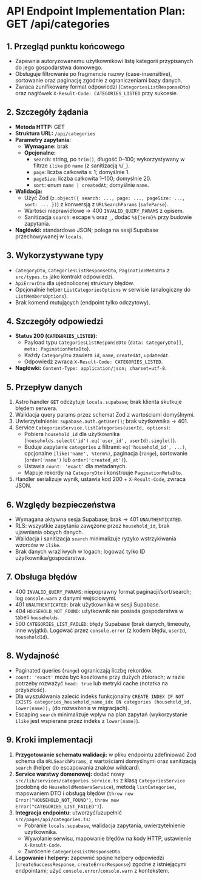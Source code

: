 # API Endpoint Implementation Plan: GET /api/categories

## 1. Przegląd punktu końcowego

- Zapewnia autoryzowanemu użytkownikowi listę kategorii przypisanych do jego gospodarstwa domowego.
- Obsługuje filtrowanie po fragmencie nazwy (case-insensitive), sortowanie oraz paginację zgodnie z ograniczeniami bazy danych.
- Zwraca zunifikowany format odpowiedzi (`CategoriesListResponseDto`) oraz nagłówek `X-Result-Code: CATEGORIES_LISTED` przy sukcesie.

## 2. Szczegóły żądania

- **Metoda HTTP:** GET
- **Struktura URL:** `/api/categories`
- **Parametry zapytania:**
  - **Wymagane:** brak
  - **Opcjonalne:**
    - `search`: string, po `trim()`, długość 0–100; wykorzystywany w filtrze `ilike` po `name` (z sanitizacją `%`/`_`).
    - `page`: liczba całkowita ≥ 1; domyślnie 1.
    - `pageSize`: liczba całkowita 1–100; domyślnie 20.
    - `sort`: enum `name | createdAt`; domyślnie `name`.
- **Walidacja:**
  - Użyć Zod (`z.object({ search: ..., page: ..., pageSize: ..., sort: ... })`) z konwersją z `URLSearchParams` (`safeParse`).
  - Wartości nieprawidłowe → 400 `INVALID_QUERY_PARAMS` z opisem.
  - Sanitizacja `search`: escape `%` oraz `_`, dodać `%${term}%` przy budowie zapytania.
- **Nagłówki:** standardowe JSON; polega na sesji Supabase przechowywanej w `locals`.

## 3. Wykorzystywane typy

- `CategoryDto`, `CategoriesListResponseDto`, `PaginationMetaDto` z `src/types.ts` jako kontrakt odpowiedzi.
- `ApiErrorDto` dla ujednoliconej struktury błędów.
- Opcjonalnie helper `ListCategoriesOptions` w serwisie (analogiczny do `ListMembersOptions`).
- Brak komend mutujących (endpoint tylko odczytowy).

## 4. Szczegóły odpowiedzi

- **Status 200 (`CATEGORIES_LISTED`):**
  - Payload typu `CategoriesListResponseDto` (`data: CategoryDto[]`, `meta: PaginationMetaDto`).
  - Każdy `CategoryDto` zawiera `id`, `name`, `createdAt`, `updatedAt`.
  - Odpowiedź zwraca `X-Result-Code: CATEGORIES_LISTED`.
- **Nagłówki:** `Content-Type: application/json; charset=utf-8`.

## 5. Przepływ danych

1. Astro handler `GET` odczytuje `locals.supabase`; brak klienta skutkuje błędem serwera.
2. Walidacja query params przez schemat Zod z wartościami domyślnymi.
3. Uwierzytelnienie: `supabase.auth.getUser()`; brak użytkownika → 401.
4. Service `CategoriesService.listCategories(userId, options)`:
   - Pobiera `household_id` dla użytkownika (`households.select('id').eq('user_id', userId).single()`).
   - Buduje zapytanie `categories` z filtrami: `eq('household_id', ...)`, opcjonalne `ilike('name', %term%)`, paginacja (`range`), sortowanie (`order('name')` lub `order('created_at')`).
   - Ustawia `count: 'exact'` dla metadanych.
   - Mapuje rekordy na `CategoryDto` i konstruuje `PaginationMetaDto`.
5. Handler serializuje wynik, ustawia kod 200 + `X-Result-Code`, zwraca JSON.

## 6. Względy bezpieczeństwa

- Wymagana aktywna sesja Supabase; brak → 401 `UNAUTHENTICATED`.
- RLS: wszystkie zapytania zawężone przez `household_id`, brak ujawniania obcych danych.
- Walidacja i sanitizacja `search` minimalizuje ryzyko wstrzykiwania wzorców w `ilike`.
- Brak danych wrażliwych w logach; logować tylko ID użytkownika/gospodarstwa.

## 7. Obsługa błędów

- 400 `INVALID_QUERY_PARAMS`: niepoprawny format paginacji/sort/search; log `console.warn` z danymi wejściowymi.
- 401 `UNAUTHENTICATED`: brak użytkownika w sesji Supabase.
- 404 `HOUSEHOLD_NOT_FOUND`: użytkownik nie posiada gospodarstwa w tabeli `households`.
- 500 `CATEGORIES_LIST_FAILED`: błędy Supabase (brak danych, timeouty, inne wyjątki). Logować przez `console.error` (z kodem błędu, `userId`, `householdId`).

## 8. Wydajność

- Paginated queries (`range`) ograniczają liczbę rekordów.
- `count: 'exact'` może być kosztowne przy dużych zbiorach; w razie potrzeby rozważyć `head: true` lub metryki cache (notatka na przyszłość).
- Dla wyszukiwania zalecić indeks funkcjonalny `CREATE INDEX IF NOT EXISTS categories_household_name_idx ON categories (household_id, lower(name));` (do rozważenia w migracjach).
- Escaping `search` minimalizuje wpływ na plan zapytań (wykorzystanie `ilike` jest wspierane przez indeks z `lower(name)`).

## 9. Kroki implementacji

1. **Przygotowanie schematu walidacji:** w pliku endpointu zdefiniować Zod schema dla `URLSearchParams`, z wartościami domyślnymi oraz sanitizacją `search` (helper do escapowania znaków wildcard).
2. **Service warstwy domenowej:** dodać nowy `src/lib/services/categories.service.ts` z klasą `CategoriesService` (podobną do `HouseholdMembersService`), metodą `listCategories`, mapowaniem DTO i obsługą błędów (`throw new Error("HOUSEHOLD_NOT_FOUND")`, `throw new Error("CATEGORIES_LIST_FAILED")`).
3. **Integracja endpointu:** utworzyć/uzupełnić `src/pages/api/categories.ts`:
   - Pobranie `locals.supabase`, walidacja zapytania, uwierzytelnienie użytkownika.
   - Wywołanie serwisu, mapowanie błędów na kody HTTP, ustawienie `X-Result-Code`.
   - Zwrócenie `CategoriesListResponseDto`.
4. **Logowanie i helpery:** zapewnić spójne helpery odpowiedzi (`createSuccessResponse`, `createErrorResponse`) zgodne z istniejącymi endpointami; użyć `console.error`/`console.warn` z kontekstem.
